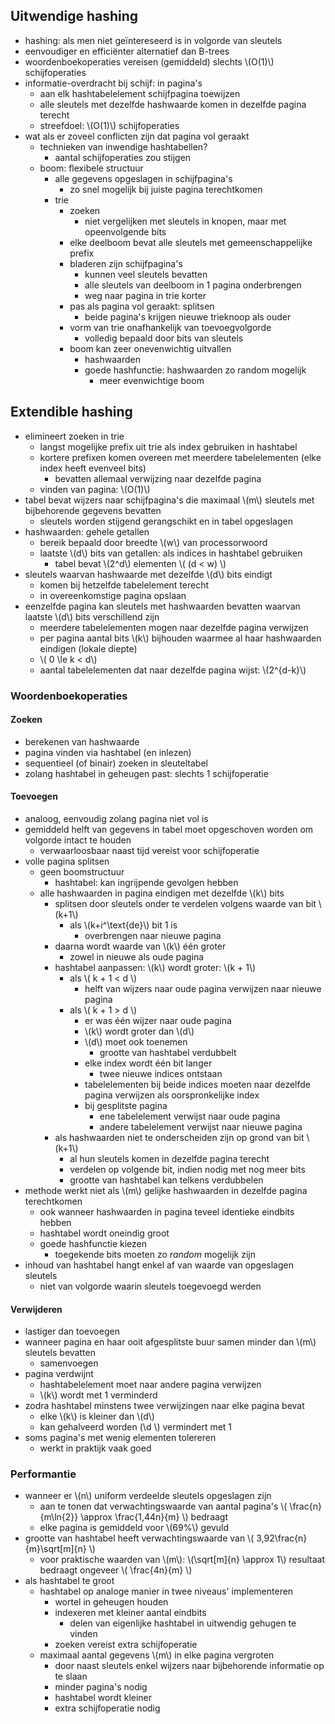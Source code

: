 
## Uitwendige hashing

* hashing: als men niet geïntereseerd is in volgorde van sleutels
* eenvoudiger en efficiënter alternatief dan B-trees
* woordenboekoperaties vereisen (gemiddeld) slechts \\(O(1)\\) schijfoperaties
* informatie-overdracht bij schijf: in pagina's
    * aan elk hashtabelelement schijfpagina toewijzen
    * alle sleutels met dezelfde hashwaarde komen in dezelfde pagina terecht
    * streefdoel: \\(O(1)\\) schijfoperaties
* wat als er zoveel conflicten zijn dat pagina vol geraakt
    * technieken van inwendige hashtabellen?
        * aantal schijfoperaties zou stijgen
    * boom: flexibele structuur
        * alle gegevens opgeslagen in schijfpagina's
            * zo snel mogelijk bij juiste pagina terechtkomen
        * trie
            * zoeken
                * niet vergelijken met sleutels in knopen, maar met opeenvolgende bits
            * elke deelboom bevat alle sleutels met gemeenschappelijke prefix
            * bladeren zijn schijfpagina's
                * kunnen veel sleutels bevatten
                * alle sleutels van deelboom in 1 pagina onderbrengen
                * weg naar pagina in trie korter
            * pas als pagina vol geraakt: splitsen
                * beide pagina's krijgen nieuwe trieknoop als ouder
            * vorm van trie onafhankelijk van toevoegvolgorde
                * volledig bepaald door bits van sleutels
            * boom kan zeer onevenwichtig uitvallen
                * hashwaarden
                * goede hashfunctie: hashwaarden zo random mogelijk
                    * meer evenwichtige boom

## Extendible hashing

* elimineert zoeken in trie
    * langst mogelijke prefix uit trie als index gebruiken in hashtabel
    * kortere prefixen komen overeen met meerdere tabelelementen (elke index heeft evenveel bits)
        * bevatten allemaal verwijzing naar dezelfde pagina
    * vinden van pagina: \\(O(1)\\)
* tabel bevat wijzers naar schijfpagina's die maximaal \\(m\\) sleutels met bijbehorende gegevens bevatten
    * sleutels worden stijgend gerangschikt en in tabel opgeslagen
* hashwaarden: gehele getallen
    * bereik bepaald door breedte \\(w\\) van processorwoord
    * laatste \\(d\\) bits van getallen: als indices in hashtabel gebruiken
        * tabel bevat \\(2^d\\)  elementen \\( (d < w) \\)
* sleutels waarvan hashwaarde met dezelfde \\(d\\) bits eindigt
    * komen bij hetzelfde tabelelement terecht
    * in overeenkomstige pagina opslaan
* eenzelfde pagina kan sleutels met hashwaarden bevatten waarvan laatste \\(d\\) bits verschillend zijn
    * meerdere tabelelementen mogen naar dezelfde pagina verwijzen
    * per pagina aantal bits \\(k\\) bijhouden waarmee al haar hashwaarden eindigen (lokale diepte)
    * \\( 0 \le k < d\\) 
    * aantal tabelelementen dat naar dezelfde pagina wijst: \\(2^{d-k}\\)

### Woordenboekoperaties

#### Zoeken

* berekenen van hashwaarde
* pagina vinden via hashtabel (en inlezen)
* sequentieel (of binair) zoeken in sleuteltabel
* zolang hashtabel in geheugen past: slechts 1 schijfoperatie

#### Toevoegen

* analoog, eenvoudig zolang pagina niet vol is
* gemiddeld helft van gegevens in tabel moet opgeschoven worden om volgorde intact te houden
    * verwaarloosbaar naast tijd vereist voor schijfoperatie
* volle pagina splitsen
    * geen boomstructuur
        * hashtabel: kan ingrijpende gevolgen hebben
    * alle hashwaarden in pagina eindigen met dezelfde \\(k\\) bits
        * splitsen door sleutels onder te verdelen volgens waarde van bit \\(k+1\\)
            * als \\(k+i^\text{de}\\) bit 1 is
                * overbrengen naar nieuwe pagina
        * daarna wordt waarde van \\(k\\) één groter
            * zowel in nieuwe als oude pagina
        * hashtabel aanpassen: \\(k\\) wordt groter: \\(k + 1\\)
            * als \\( k + 1 < d \\)
                * helft van wijzers naar oude pagina verwijzen naar nieuwe pagina
            * als \\( k + 1 > d \\)
                * er was één wijzer naar oude pagina
                * \\(k\\) wordt groter dan \\(d\\)
                * \\(d\\) moet ook toenemen
                    * grootte van hashtabel verdubbelt
                * elke index wordt één bit langer
                    * twee nieuwe indices ontstaan
                * tabelelementen bij beide indices moeten naar dezelfde pagina verwijzen als oorspronkelijke index
                * bij gesplitste pagina
                    * ene tabelelement verwijst naar oude pagina
                    * andere tabelelement verwijst naar nieuwe pagina
        * als hashwaarden niet te onderscheiden zijn op grond van bit \\(k+1\\)
            * al hun sleutels komen in dezelfde pagina terecht
            * verdelen op volgende bit, indien nodig met nog meer bits
            * grootte van hashtabel kan telkens verdubbelen
* methode werkt niet als \\(m\\) gelijke hashwaarden in dezelfde pagina terechtkomen
    * ook wanneer hashwaarden in pagina teveel identieke eindbits hebben
    * hashtabel wordt oneindig groot
    * goede hashfunctie kiezen
        * toegekende bits moeten zo *random* mogelijk zijn
* inhoud van hashtabel hangt enkel af van waarde van opgeslagen sleutels
    * niet van volgorde waarin sleutels toegevoegd werden

#### Verwijderen

* lastiger dan toevoegen
* wanneer pagina en haar ooit afgesplitste buur samen minder dan \\(m\\) sleutels bevatten
    * samenvoegen
* pagina verdwijnt
    * hashtabelelement moet naar andere pagina verwijzen
    * \\(k\\) wordt met 1 verminderd
* zodra hashtabel minstens twee verwijzingen naar elke pagina bevat
    * elke \\(k\\) is kleiner dan \\(d\\)
    * kan gehalveerd worden (\\d \\) vermindert met 1
* soms pagina's met wenig elementen tolereren
    * werkt in praktijk vaak goed

### Performantie

* wanneer er \\(n\\) uniform verdeelde sleutels opgeslagen zijn
    * aan te tonen dat verwachtingswaarde van aantal pagina's \\( \frac{n}{m\ln{2}} \approx \frac{1,44n}{m} \\) bedraagt
    * elke pagina is gemiddeld voor \\(69%\\) gevuld
* grootte van hashtabel heeft verwachtingswaarde van \\( 3,92\frac{n}{m}\sqrt[m]{n} \\)
    * voor praktische waarden van \\(m\\): \\(\sqrt[m]{n} \approx 1\\)
      resultaat bedraagt ongeveer \\( \frac{4n}{m} \\)
* als hashtabel te groot
    * hashtabel op analoge manier in twee niveaus' implementeren
        * wortel in geheugen houden
        * indexeren met kleiner aantal eindbits
            * delen van eigenlijke hashtabel in uitwendig gehugen te vinden
        * zoeken vereist extra schijfoperatie
    * maximaal aantal gegevens \\(m\\) in elke pagina vergroten
        * door naast sleutels enkel wijzers naar bijbehorende informatie op te slaan
        * minder pagina's nodig
        * hashtabel wordt kleiner
        * extra schijfoperatie nodig

